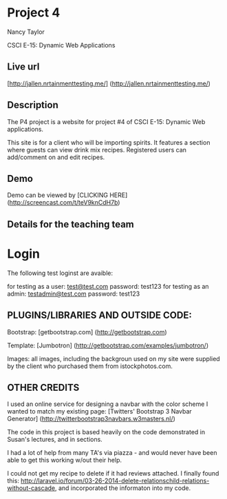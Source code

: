 # Project 4

Nancy Taylor

CSCI E-15:  Dynamic Web Applications

## Live url

[http://jallen.nrtainmenttesting.me/]  (http://jallen.nrtainmenttesting.me/)


## Description

The P4 project is a website for project #4 of CSCI E-15: Dynamic Web applications.

This site is for a client who will be importing spirits.  It features a section where guests can view drink mix recipes.  Registered users can add/comment on and edit recipes.

## Demo

Demo can be viewed by [CLICKING HERE]  (http://screencast.com/t/teV9knCdH7b)


## Details for the teaching team


# Login

The following test loginst are avaible:

for testing as a user:  test@test.com  password:  test123
for testing as an admin:  testadmin@test.com  password: test123



## PLUGINS/LIBRARIES AND OUTSIDE CODE:

Bootstrap:  [getbootstrap.com] (http://getbootstrap.com)

Template:  [Jumbotron] (http://getbootstrap.com/examples/jumbotron/)


Images:  all images, including the backgroun used on my site were supplied by the client who purchased them from istockphotos.com.







## OTHER CREDITS

I used an online service for designing a navbar with the color scheme I wanted to match my existing page:  [Twitters' Bootstrap 3 Navbar Generator] (http://twitterbootstrap3navbars.w3masters.nl/)

The code in this project is based heavily on the code demonstrated in Susan's lectures, and in sections.

I had a lot of help from many TA's via piazza - and would never have been able to get this working w/out their help.

I could not get my recipe to delete if it had reviews attached.  I finally found this:  http://laravel.io/forum/03-26-2014-delete-relationschild-relations-without-cascade, and incorporated the informaton into my code.










